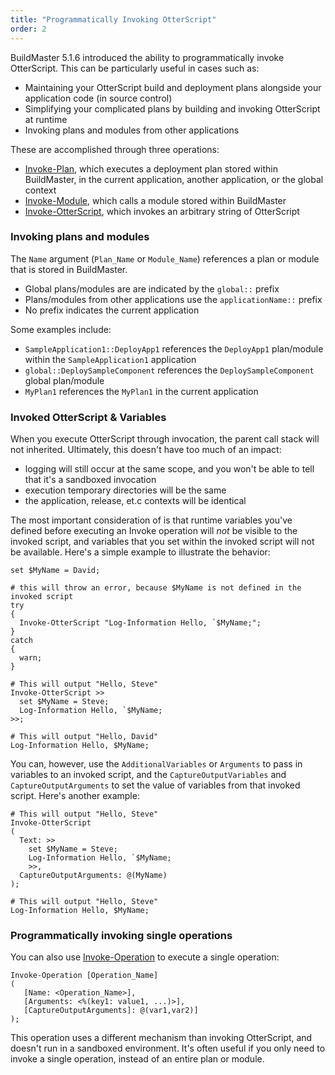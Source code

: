```yaml
---
title: "Programmatically Invoking OtterScript"
order: 2
---
```


BuildMaster 5.1.6 introduced the ability to programmatically invoke OtterScript. This can be particularly useful in cases such as:

 * Maintaining your OtterScript build and deployment plans alongside your application code (in source control)
 * Simplifying your complicated plans by building and invoking OtterScript at runtime
 * Invoking plans and modules from other applications

 These are accomplished through three operations:
 * [Invoke-Plan](/docs/buildmaster-reference-operations-buildmaster-invoke-plan), which executes a deployment plan stored within BuildMaster, in the current application, another application, or the global context
 * [Invoke-Module](/docs/buildmaster-reference-operations-buildmaster-invoke-module), which calls a module stored within BuildMaster
 * [Invoke-OtterScript](/docs/buildmaster-reference-operations-buildmaster-invoke-otterscript), which invokes an arbitrary string of OtterScript

### Invoking plans and modules

The `Name` argument (`Plan_Name` or `Module_Name`) references a plan or module that is stored in BuildMaster.
 * Global plans/modules are are indicated by the `global::` prefix
 * Plans/modules from other applications use the `applicationName::` prefix
 * No prefix indicates the current application

Some examples include:
 * `SampleApplication1::DeployApp1` references the `DeployApp1` plan/module within the `SampleApplication1` application
 * `global::DeploySampleComponent` references the `DeploySampleComponent` global plan/module
 * `MyPlan1` references the `MyPlan1` in the current application
    

### Invoked OtterScript & Variables

When you execute OtterScript through invocation, the parent call stack will not inherited. Ultimately, this doesn't have too much of an impact:

 * logging will still occur at the same scope, and you won't be able to tell that it's a sandboxed invocation
 * execution temporary directories will be the same
 * the application, release, et.c contexts will be identical

The most important consideration of is that runtime variables you've defined before executing an Invoke operation will *not* be visible to the invoked script, and variables that you set within the invoked script will not be available. Here's a simple example to illustrate the behavior:

    set $MyName = David;
    
    # this will throw an error, because $MyName is not defined in the invoked script
    try 
    { 
      Invoke-OtterScript "Log-Information Hello, `$MyName;";
    }
    catch 
    { 
      warn; 
    }
    
    # This will output "Hello, Steve"
    Invoke-OtterScript >>
      set $MyName = Steve;
      Log-Information Hello, `$MyName;
    >>;
    
    # This will output "Hello, David"
    Log-Information Hello, $MyName;

You can, however, use the `AdditionalVariables` or `Arguments` to pass in variables to an invoked script, and the `CaptureOutputVariables` and  `CaptureOutputArguments` to set the value of variables from that invoked script. Here's another example:

    # This will output "Hello, Steve"
    Invoke-OtterScript
    (
      Text: >> 
        set $MyName = Steve;
        Log-Information Hello, `$MyName; 
        >>,
      CaptureOutputArguments: @(MyName)
    );
    
    # This will output "Hello, Steve"
    Log-Information Hello, $MyName;


### Programmatically invoking single operations

You can also use [Invoke-Operation](/docs/buildmaster-reference-operations-general-invoke-operation) to execute a single operation:

    Invoke-Operation [Operation_Name]
    (
       [Name: <Operation_Name>],
       [Arguments: <%(key1: value1, ...)>],
       [CaptureOutputArguments]: @(var1,var2)]
    );

This operation uses a different mechanism than invoking OtterScript, and doesn't run in a sandboxed environment. It's often useful if you only need to invoke a single operation, instead of an entire plan or module.